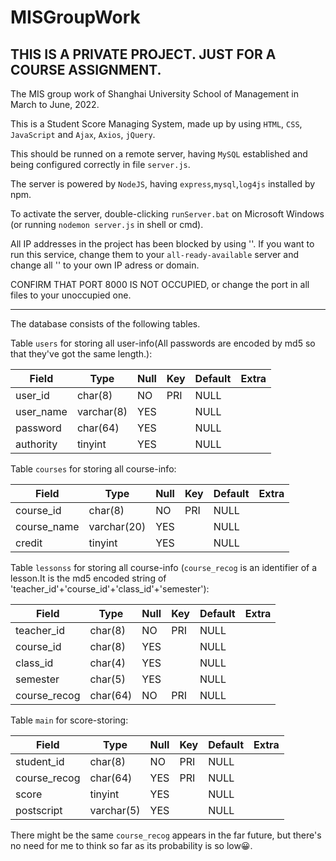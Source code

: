 # MISGroupWork

## THIS IS A PRIVATE PROJECT. JUST FOR A COURSE ASSIGNMENT.

The MIS group work of Shanghai University School of Management in March to June, 2022.

This is a Student Score Managing System, made up by using `HTML`, `CSS`, `JavaScript` and `Ajax`, `Axios`, `jQuery`.

This should be runned on a remote server, having `MySQL` established and being configured correctly in file `server.js`.

The server is powered by `NodeJS`, having `express`,`mysql`,`log4js` installed by npm.

To activate the server, double-clicking `runServer.bat` on Microsoft Windows (or running `nodemon server.js` in shell or cmd).

All IP addresses in the project has been blocked by using '<serverIP>'. If you want to run this service, change them to your `all-ready-available` server and change all '<serverIP>' to your own IP adress or domain.

CONFIRM THAT PORT 8000 IS NOT OCCUPIED, or change the port in all files to your unoccupied one.


-------------------------

The database consists of the following tables.

Table `users` for storing all user-info(All passwords are encoded by md5 so that they've got the same length.):

| Field        | Type        | Null | Key | Default | Extra |
|--------------|-------------|------|-----|---------|-------|
| user_id    | char(8)     | NO  |PRI | NULL    |       |
| user_name | varchar(8)  | YES  |     | NULL    |       |
| password  | char(64) | YES  |     | NULL    |       |
| authority       | tinyint      | YES  |     | NULL    |       |


Table `courses` for storing all course-info:


| Field | Type        | Null | Key | Default | Extra |
|-------|-------------|------|-----|---------|-------|
| course_id | char(8)  | NO  | PRI  | NULL    |       |
| course_name  | varchar(20)  | YES  |     | NULL    |       |
| credit   | tinyint | YES  |     | NULL    |       |



Table `lessonss` for storing all course-info (`course_recog` is an identifier of a lesson.It is the md5 encoded string of 'teacher_id'+'course_id'+'class_id'+'semester'):


| Field | Type        | Null | Key | Default | Extra |
|-------|-------------|------|-----|---------|-------|
| teacher_id | char(8)  | NO  | PRI  | NULL    |       |
| course_id  | char(8)  | YES  |     | NULL    |       |
| class_id   | char(4) | YES  |     | NULL    |       |
| semester   | char(5) | YES  |     | NULL    |       |
| course_recog   | char(64) | NO  | PRI | NULL    |       |


Table `main` for score-storing:

| Field | Type        | Null | Key | Default | Extra |
|-------|-------------|------|-----|---------|-------|
| student_id | char(8)  | NO  | PRI  | NULL    |       |
|course_recog  | char(64)|YES  | PRI | NULL    |       |
| score   | tinyint  |YES| | NULL    |       |
| postscript   | varchar(5) | YES  |     | NULL    |       |
  
There might be the same `course_recog` appears in the far future, but there's  no need for me to think so far as its probability is so low😀.
